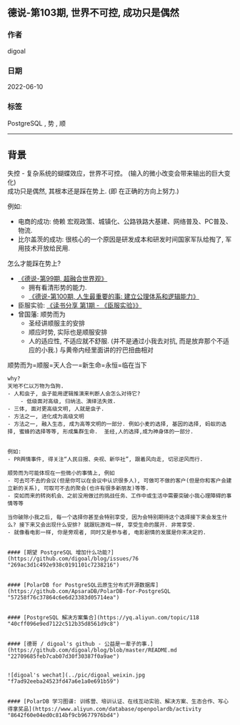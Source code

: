 ## 德说-第103期, 世界不可控, 成功只是偶然       
        
### 作者        
digoal        
        
### 日期        
2022-06-10        
        
### 标签        
PostgreSQL , 势 , 顺    
        
----        
        
## 背景        
    
失控 - 复杂系统的蝴蝶效应，世界不可控。  (输入的微小改变会带来输出的巨大变化)      
成功只是偶然, 其根本还是踩在势上.   (即 在正确的方向上努力.)     
  
例如:  
- 电商的成功: 倚赖  宏观政策、城镇化、公路铁路大基建、网络普及、PC普及、物流.        
- 比尔盖茨的成功: 很核心的一个原因是研发成本和研发时间国家军队给掏了, 军用技术开放给民用.      
    
怎么才能踩在势上?    
- [《德说-第99期, 超融合世界观》](../202205/20220521_01.md)    
    - 拥有看清形势的能力.   
    - [《德说-第100期, 人生最重要的事: 建立公理体系和逻辑能力》](../202206/20220610_01.md)  
- 臣服实验: [《读书分享 第1期 - 《臣服实验》》](../202203/20220312_01.md)          
- 曾国藩: 顺势而为        
    - 圣经讲顺服主的安排        
    - 顺应时势, 实际也是顺服安排      
    - 人的适应性, 不适应就不舒服. (并不是通过小我去对抗, 而是放弃那个不适应的小我.) 与黄帝内经里面讲的拧巴扭曲相对             
  
  
顺势而为=顺服=天人合一=新生命=永恒=临在当下      
```
why?
天地不仁以万物为刍狗.
- 人和虫子, 虫子能用逻辑推演来判断人会怎么对待它?
    - 低级面对高级, 归纳法、演绎法失效.
- 三体, 面对更高级文明, 人就是虫子.
- 方法之一, 进化成为高级文明
- 方法之一, 融入生态, 成为高等文明的一部分. 例如小麦的选择, 基因的选择, 蚂蚁的选择, 蜜蜂的选择等等, 形成集群生命.  圣经,人的选择,成为神身体的一部分.   
           
  
例如:   
- PR舆情事件, 得关注“人民日报、央视、新华社”, 跟着风向走, 切忌逆风而行.         
  
顺势而为可能体现在一些微小的事情上, 例如    
- 可去可不去的会议(但是你可以在会议中认识很多人), 可做可不做的客户(但是你和客户会建立新的关系), 可取可不去的聚会(也许有很多新朋友)等等.   
- 突如而来的转岗机会、之前没用做过的挑战任务、工作中或生活中需要突破小我心理障碍的事情等等    
  
当你破除小我之后, 每一个选择你甚至会特别享受, 因为会特别期待这个选择接下来会发生什么? 接下来又会出现什么安排? 就跟玩游戏一样, 享受生命的展开. 非常享受.        
- 就像看电影一样, 你是旁观者, 同时又是参与者, 电影剧情的发展是你来决定的.    
  
  
#### [期望 PostgreSQL 增加什么功能?](https://github.com/digoal/blog/issues/76 "269ac3d1c492e938c0191101c7238216")
  
  
#### [PolarDB for PostgreSQL云原生分布式开源数据库](https://github.com/ApsaraDB/PolarDB-for-PostgreSQL "57258f76c37864c6e6d23383d05714ea")
  
  
#### [PostgreSQL 解决方案集合](https://yq.aliyun.com/topic/118 "40cff096e9ed7122c512b35d8561d9c8")
  
  
#### [德哥 / digoal's github - 公益是一辈子的事.](https://github.com/digoal/blog/blob/master/README.md "22709685feb7cab07d30f30387f0a9ae")
  
  
![digoal's wechat](../pic/digoal_weixin.jpg "f7ad92eeba24523fd47a6e1a0e691b59")
  
  
#### [PolarDB 学习图谱: 训练营、培训认证、在线互动实验、解决方案、生态合作、写心得拿奖品](https://www.aliyun.com/database/openpolardb/activity "8642f60e04ed0c814bf9cb9677976bd4")
  
